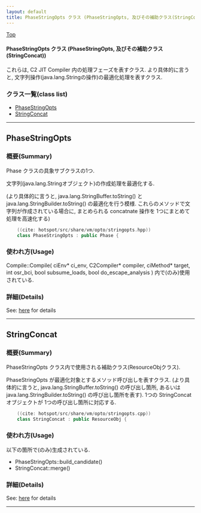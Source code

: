 ```yaml
---
layout: default
title: PhaseStringOpts クラス (PhaseStringOpts, 及びその補助クラス(StringConcat))
---
```

[Top](../index.html)

#### PhaseStringOpts クラス (PhaseStringOpts, 及びその補助クラス(StringConcat))

これらは, C2 JIT Compiler 内の処理フェーズを表すクラス.
より具体的に言うと, 文字列操作(java.lang.Stringの操作)の最適化処理を表すクラス.


### クラス一覧(class list)

  * [PhaseStringOpts](#noDd1JraYU)
  * [StringConcat](#noSNmnezcG)


---
## <a name="noDd1JraYU" id="noDd1JraYU">PhaseStringOpts</a>

### 概要(Summary)
Phase クラスの具象サブクラスの1つ.

文字列(java.lang.Stringオブジェクト)の作成処理を最適化する.

(より具体的に言うと, java.lang.StringBuffer.toString() と java.lang.StringBuilder.toString() の最適化を行う模様.
 これらのメソッドで文字列が作成されている場合に, まとめられる concatnate 操作を 1つにまとめて処理を高速化する)


```cpp
    ((cite: hotspot/src/share/vm/opto/stringopts.hpp))
    class PhaseStringOpts : public Phase {
```

### 使われ方(Usage)
Compile::Compile( ciEnv* ci_env, C2Compiler* compiler, ciMethod* target, int osr_bci, bool subsume_loads, bool do_escape_analysis ) 内で(のみ)使用されている.




### 詳細(Details)
See: [here](../doxygen/classPhaseStringOpts.html) for details

---
## <a name="noSNmnezcG" id="noSNmnezcG">StringConcat</a>

### 概要(Summary)
PhaseStringOpts クラス内で使用される補助クラス(ResourceObjクラス).

PhaseStringOpts が最適化対象とするメソッド呼び出しを表すクラス.
(より具体的に言うと, java.lang.StringBuffer.toString() の呼び出し箇所, 
あるいは java.lang.StringBuilder.toString() の呼び出し箇所を表す).
1つの StringConcat オブジェクトが 1つの呼び出し箇所に対応する.


```cpp
    ((cite: hotspot/src/share/vm/opto/stringopts.cpp))
    class StringConcat : public ResourceObj {
```

### 使われ方(Usage)
以下の箇所で(のみ)生成されている.

* PhaseStringOpts::build_candidate()
* StringConcat::merge()




### 詳細(Details)
See: [here](../doxygen/classStringConcat.html) for details

---
